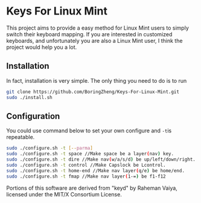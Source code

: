 # Keys For Linux Mint

This project aims to provide a easy method for Linux Mint users to simply switch their keyboard mapping. If you are interested in customized keyboards, and unfortunately you are also a Linux Mint user, I think the project would help you a lot.

## Installation
In fact, installation is very simple. The only thing you need to do is to run
``` bash
git clone https://github.com/BoringZheng/Keys-For-Linux-Mint.git
sudo ./install.sh
```

## Configuration
You could use command below to set your own configure and ``-t``is repeatable.
``` bash
sudo ./configure.sh -t [--parma]
sudo ./configure.sh -t space //Make space be a layer(nav) key.
sudo ./configure.sh -t dire //Make nav(w/a/s/d) be up/left/down/right.
sudo ./configure.sh -t control //Make Capslock be Lcontrol.
sudo ./configure.sh -t home-end //Make nav layer(q/e) be home/end.
sudo ./configure.sh -t fmap //Make nav layer(1-=) be f1-f12 
```

Portions of this software are derived from "keyd" by Raheman Vaiya, licensed under the MIT/X Consortium License.
